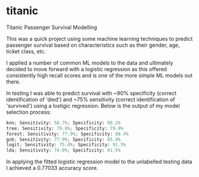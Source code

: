 # titanic
Titanic Passenger Survival Modelling

This was a quick project using some machine learning techniques to predict passenger survival based on characteristics such as their gender, age, ticket class, etc.

I applied a number of common ML models to the data and ultimately decided to move forward with a logistic regression as this offered consistently high recall scores and is one of the more simple ML models out there.

In testing I was able to predict survival with ~90% specificity (correct identification of 'died') and ~75% sensitivity (correct identification of 'survived') using a lostigic regression. Below is the output of my model selection process:

```python
knn; Sensitivity: 58.7%; Specificity: 90.2%
tree; Sensitivity: 79.8%; Specificity: 79.9%
forest; Sensitivity: 77.9%; Specificity: 88.4%
gnb; Sensitivity: 77.9%; Specificity: 85.4%
logit; Sensitivity: 75.0%; Specificity: 91.5%
lda; Sensitivity: 74.0%; Specificity: 91.5%
```

In applying the fitted logistic regression model to the unlabelled testing data I achieved a 0.77033 accuracy score.
